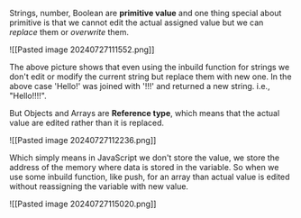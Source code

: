 Strings, number, Boolean are __primitive value__ and one thing special about primitive is that we cannot edit the actual assigned value but we can _replace_ them or _overwrite_ them. 

![[Pasted image 20240727111552.png]]

The above picture shows that even using the inbuild function for strings we don't edit or modify the current string but replace them with new one. In the above case 'Hello!' was  joined with '!!!' and returned a new string. i.e., "Hello!!!!".

But Objects and Arrays are __Reference type__, which means that the actual value are edited rather than it is replaced. 

![[Pasted image 20240727112236.png]]

Which simply means in JavaScript we don't store the value, we store the address of the memory where data is stored in the variable. So when we use some inbuild function, like push, for an array than actual value is edited without reassigning the variable with new value.

![[Pasted image 20240727115020.png]]
